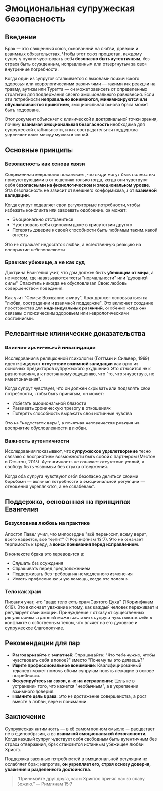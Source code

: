 # Эмоциональная супружеская безопасность

## Введение

Брак — это священный союз, основанный на любви, доверии и взаимных обязательствах. Чтобы этот союз процветал, каждому супругу нужно чувствовать себя **безопасно быть аутентичным**, без страха быть осужденным, исправленным или отвергнутым за свои внутренние потребности.

Когда один из супругов сталкивается с вызовами психического здоровья или неврологическими различиями — такими как реакции на травму, аутизм или Туретта — он может зависеть от определенных стратегий для поддержания своего эмоционального равновесия. Если эти потребности **неправильно понимаются, минимизируются или обусловливаются принятием**, эмоциональная основа брака может быть подорвана.

Этот документ объясняет с клинической и доктринальной точки зрения, почему **взаимная эмоциональная безопасность** необходима для супружеской стабильности, и как сострадательная поддержка укрепляет союз между мужем и женой.

## Основные принципы

### Безопасность как основа связи

Современная неврология показывает, что люди могут быть полностью присутствующими в отношениях только тогда, когда они чувствуют себя **безопасными на физиологическом и эмоциональном уровне**. Эта безопасность не зависит от внешнего конформизма, а от **взаимной валидации**.

Когда супруг подавляет свои регуляторные потребности, чтобы избежать конфликта или завоевать одобрение, он может:
- Эмоционально отстраниться
- Чувствовать себя одиноким даже в присутствии другого
- Потерять доверие к своей способности быть любимым таким, какой он есть

Это не отражает недостаток любви, а естественную реакцию на восприятие небезопасности.

### Брак как убежище, а не как суд

Доктрина Евангелия учит, что дом должен быть **убежищем от мира**, а не местом, где навязываются тесты "нормальности" или "духовной силы". Спаситель никогда не обусловливал Свою любовь совершенством поведения.

Как учит "Семья: Воззвание к миру", брак должен основываться на "любви, сострадании и взаимной поддержке". Это включает создание пространства для **индивидуальных различий**, особенно когда они связаны с психическим здоровьем или неврологическими состояниями.

## Релевантные клинические доказательства

### Влияние хронической инвалидации

Исследования в реляционной психологии (Готтман и Сильвер, 1999) идентифицируют **отсутствие взаимной валидации** как один из основных предикторов супружеского ухудшения. Это относится не к разногласиям, а к постоянному ощущению, что "то, что я чувствую, не имеет значения".

Когда супруг чувствует, что он должен скрывать или подавлять свои потребности, чтобы быть принятым, он может:
- Избегать эмоциональной близости
- Развивать хроническую тревогу в отношениях
- Потерять способность выражать свои истинные чувства

Это не "недостаток веры", а понятная человеческая реакция на восприятие обусловленности в любви.

### Важность аутентичности

Исследования показывают, что **супружеское удовлетворение** тесно связано с восприятием возможности быть собой с партнером (Местон и Стэнтон, 2018). Аутентичность не означает отсутствие усилий, а свободу быть уязвимым без страха отвержения.

Когда оба супруга чувствуют себя безопасно делиться своими борьбами — включая потребности в эмоциональной регуляции — отношения укрепляются, а не ослабевают.

## Поддержка, основанная на принципах Евангелия

### Безусловная любовь на практике

Апостол Павел учил, что милосердие "всё переносит, всему верит, всего надеется, всё терпит" (1 Коринфянам 13:7). Это не означает терпимость к вреду, а **поиск понимания перед исправлением**.

В контексте брака это переводится в:
- Слушать без осуждения
- Спрашивать перед предположением
- Поддерживать без требования немедленного изменения
- Искать профессиональную помощь, когда это полезно

### Тело как храм

Писания учат, что "ваше тело есть храм Святого Духа" (1 Коринфянам 6:19). Это включает уважение к тому, как каждый человек переживает и регулирует свои эмоции. Принуждение к отказу от существенных регуляторных стратегий может заставить супруга чувствовать себя в конфликте с собственным телом, что влияет на его духовное и супружеское благополучие.

## Рекомендации для пар

- **Разговаривайте с эмпатией**: Спрашивайте: "Что тебе нужно, чтобы чувствовать себя в покое?" вместо "Почему ты это делаешь?"
- **Ищите профессиональное понимание**: Квалифицированный терапевт может помочь обоим супругам понять лежащие в основе потребности.
- **Фокусируйтесь на связи, а не на исправлении**: Цель не в устранении того, что кажется "необычным", а в укреплении взаимного доверия.
- **Помните цель брака**: Это не достижение совершенства, а рост вместе в любви, вере и понимании.

## Заключение

Супружеская интимность — в её самом полном смысле — расцветает не в единообразии, а во **взаимной эмоциональной безопасности**. Когда каждый супруг чувствует себя свободным быть аутентичным без страха отвержения, брак становится истинным убежищем любви Христа.

Поддержка законных потребностей в эмоциональной регуляции не ослабляет брак; напротив, **он укрепляет его, строя основу доверия, уважения и разделенного достоинства**.

> "Принимайте друг друга, как и Христос принял нас во славу Божию."
> — Римлянам 15:7
